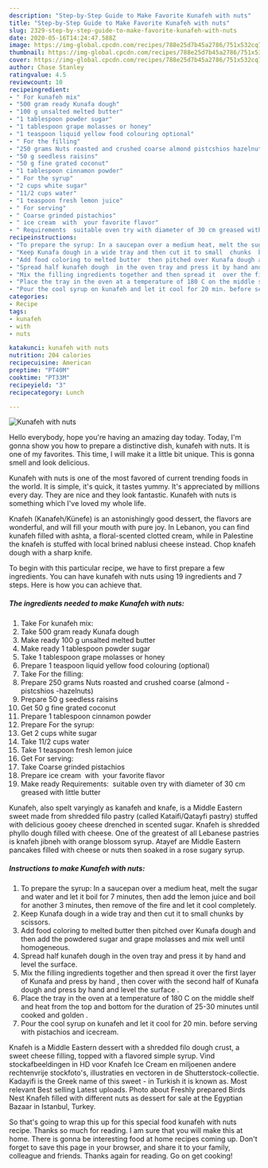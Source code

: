 ```yaml
---
description: "Step-by-Step Guide to Make Favorite Kunafeh with nuts"
title: "Step-by-Step Guide to Make Favorite Kunafeh with nuts"
slug: 2329-step-by-step-guide-to-make-favorite-kunafeh-with-nuts
date: 2020-05-16T14:24:47.588Z
image: https://img-global.cpcdn.com/recipes/788e25d7b45a2786/751x532cq70/kunafeh-with-nuts-recipe-main-photo.jpg
thumbnail: https://img-global.cpcdn.com/recipes/788e25d7b45a2786/751x532cq70/kunafeh-with-nuts-recipe-main-photo.jpg
cover: https://img-global.cpcdn.com/recipes/788e25d7b45a2786/751x532cq70/kunafeh-with-nuts-recipe-main-photo.jpg
author: Chase Stanley
ratingvalue: 4.5
reviewcount: 10
recipeingredient:
- " For kunafeh mix"
- "500 gram ready Kunafa dough"
- "100 g unsalted melted butter"
- "1 tablespoon powder sugar"
- "1 tablespoon grape molasses or honey"
- "1 teaspoon liquid yellow food colouring optional"
- " For the filling"
- "250 grams Nuts roasted and crushed coarse almond pistcshios hazelnuts"
- "50 g seedless raisins"
- "50 g fine grated coconut"
- "1 tablespoon cinnamon powder"
- " For the syrup"
- "2 cups white sugar"
- "11/2 cups water"
- "1 teaspoon fresh lemon juice"
- " For serving"
- " Coarse grinded pistachios"
- " ice cream  with  your favorite flavor"
- " Requirements  suitable oven try with diameter of 30 cm greased with little butter"
recipeinstructions:
- "To prepare the syrup: In a saucepan over a medium heat, melt the sugar and water and let it boil for 7 minutes, then add the lemon juice and boil for another 3 minutes, then remove of  the fire and let it cool completely."
- "Keep Kunafa dough in a wide tray and then cut it to small  chunks  by scissors."
- "Add food coloring to melted butter  then pitched over Kunafa dough and then add the powdered sugar and grape molasses and   mix well until homogeneous."
- "Spread half kunafeh dough  in the oven tray and press it by hand and level the surface."
- "Mix the filling ingredients together and then spread it  over the first layer of Kunafa and press by hand ,  then cover with the second half of Kunafa  dough and press by hand and level the surface  ."
- "Place the tray in the oven at a temperature of 180 C on the middle shelf and heat from the top and bottom for the duration of 25-30 minutes until cooked and golden ."
- "Pour the cool syrup on kunafeh and let it cool for 20 min. before serving with pistachios and icecream."
categories:
- Recipe
tags:
- kunafeh
- with
- nuts

katakunci: kunafeh with nuts 
nutrition: 204 calories
recipecuisine: American
preptime: "PT40M"
cooktime: "PT33M"
recipeyield: "3"
recipecategory: Lunch

---
```



![Kunafeh with nuts](https://img-global.cpcdn.com/recipes/788e25d7b45a2786/751x532cq70/kunafeh-with-nuts-recipe-main-photo.jpg)

Hello everybody, hope you're having an amazing day today. Today, I'm gonna show you how to prepare a distinctive dish, kunafeh with nuts. It is one of my favorites. This time, I will make it a little bit unique. This is gonna smell and look delicious.

Kunafeh with nuts is one of the most favored of current trending foods in the world. It is simple, it's quick, it tastes yummy. It's appreciated by millions every day. They are nice and they look fantastic. Kunafeh with nuts is something which I've loved my whole life.

Knafeh (Kanafeh/Künefe) is an astonishingly good dessert, the flavors are wonderful, and will fill your mouth with pure joy. In Lebanon, you can find kunafeh filled with ashta, a floral-scented clotted cream, while in Palestine the knafeh is stuffed with local brined nablusi cheese instead. Chop knafeh dough with a sharp knife.


To begin with this particular recipe, we have to first prepare a few ingredients. You can have kunafeh with nuts using 19 ingredients and 7 steps. Here is how you can achieve that.

<!--inarticleads1-->

##### The ingredients needed to make Kunafeh with nuts:

1. Take  For kunafeh mix:
1. Take 500 gram ready Kunafa dough
1. Make ready 100 g unsalted melted butter
1. Make ready 1 tablespoon powder sugar
1. Take 1 tablespoon grape molasses or honey
1. Prepare 1 teaspoon liquid yellow food colouring (optional)
1. Take  For the filling:
1. Prepare 250 grams Nuts roasted and crushed coarse (almond -pistcshios -hazelnuts)
1. Prepare 50 g seedless raisins
1. Get 50 g fine grated coconut
1. Prepare 1 tablespoon cinnamon powder
1. Prepare  For the syrup:
1. Get 2 cups white sugar
1. Take 11/2 cups water
1. Take 1 teaspoon fresh lemon juice
1. Get  For serving:
1. Take  Coarse grinded pistachios
1. Prepare  ice cream  with  your favorite flavor
1. Make ready  Requirements:  suitable oven try with diameter of 30 cm greased with little butter


Kunafeh, also spelt varyingly as kanafeh and knafe, is a Middle Eastern sweet made from shredded filo pastry (called Kataifi/Qatayfi pastry) stuffed with delicious gooey cheese drenched in scented sugar. Knafeh is shredded phyllo dough filled with cheese. One of the greatest of all Lebanese pastries is knafeh jibneh with orange blossom syrup. Atayef are Middle Eastern pancakes filled with cheese or nuts then soaked in a rose sugary syrup. 

<!--inarticleads2-->

##### Instructions to make Kunafeh with nuts:

1. To prepare the syrup: In a saucepan over a medium heat, melt the sugar and water and let it boil for 7 minutes, then add the lemon juice and boil for another 3 minutes, then remove of  the fire and let it cool completely.
1. Keep Kunafa dough in a wide tray and then cut it to small  chunks  by scissors.
1. Add food coloring to melted butter  then pitched over Kunafa dough and then add the powdered sugar and grape molasses and   mix well until homogeneous.
1. Spread half kunafeh dough  in the oven tray and press it by hand and level the surface.
1. Mix the filling ingredients together and then spread it  over the first layer of Kunafa and press by hand ,  then cover with the second half of Kunafa  dough and press by hand and level the surface  .
1. Place the tray in the oven at a temperature of 180 C on the middle shelf and heat from the top and bottom for the duration of 25-30 minutes until cooked and golden .
1. Pour the cool syrup on kunafeh and let it cool for 20 min. before serving with pistachios and icecream.


Knafeh is a Middle Eastern dessert with a shredded filo dough crust, a sweet cheese filling, topped with a flavored simple syrup. Vind stockafbeeldingen in HD voor Knafeh Ice Cream en miljoenen andere rechtenvrije stockfoto&#39;s, illustraties en vectoren in de Shutterstock-collectie. Kadayifi is the Greek name of this sweet - in Turkish it is known as. Most relevant Best selling Latest uploads. Photo about Freshly prepared Birds Nest Knafeh filled with different nuts as dessert for sale at the Egyptian Bazaar in Istanbul, Turkey. 

So that's going to wrap this up for this special food kunafeh with nuts recipe. Thanks so much for reading. I am sure that you will make this at home. There is gonna be interesting food at home recipes coming up. Don't forget to save this page in your browser, and share it to your family, colleague and friends. Thanks again for reading. Go on get cooking!

